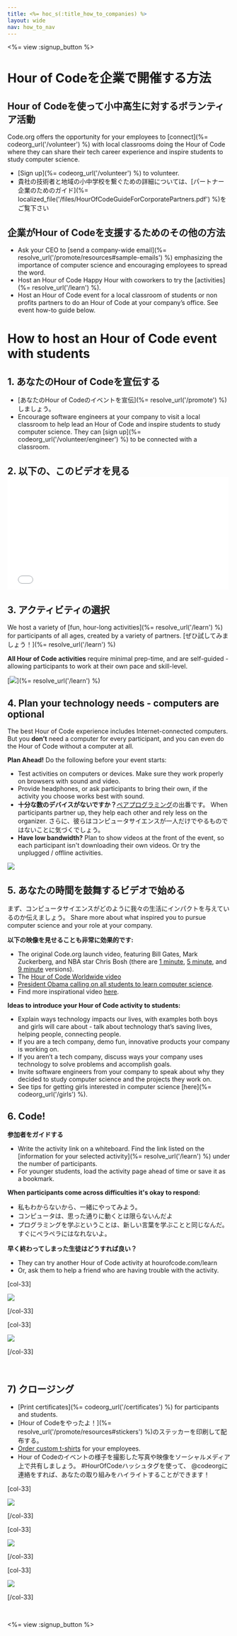 ```yaml
---
title: <%= hoc_s(:title_how_to_companies) %>
layout: wide
nav: how_to_nav
---
```

<%= view :signup_button %>

# Hour of Codeを企業で開催する方法

## Hour of Codeを使って小中高生に対するボランティア活動

Code.org offers the opportunity for your employees to [connect](%= codeorg_url('/volunteer') %) with local classrooms doing the Hour of Code where they can share their tech career experience and inspire students to study computer science.

- [Sign up](%= codeorg_url('/volunteer') %) to volunteer.
- 貴社の技術者と地域の小中学校を繋ぐための詳細については、[パートナー企業のためのガイド](%= localized_file('/files/HourOfCodeGuideForCorporatePartners.pdf') %)をご覧下さい

## 企業がHour of Codeを支援するためのその他の方法

- Ask your CEO to [send a company-wide email](%= resolve_url('/promote/resources#sample-emails') %) emphasizing the importance of computer science and encouraging employees to spread the word.
- Host an Hour of Code Happy Hour with coworkers to try the [activities](%= resolve_url('/learn') %).
- Host an Hour of Code event for a local classroom of students or non profits partners to do an Hour of Code at your company’s office. See event how-to guide below.

# How to host an Hour of Code event with students

## 1. あなたのHour of Codeを宣伝する

- [あなたのHour of Codeのイベントを宣伝](%= resolve_url('/promote') %)しましょう。
- Encourage software engineers at your company to visit a local classroom to help lead an Hour of Code and inspire students to study computer science. They can [sign up](%= codeorg_url('/volunteer/engineer') %) to be connected with a classroom.

## 2. 以下の、このビデオを見る <iframe width="500" height="255" src="//www.youtube.com/embed/SrnvvWDm73k" frameborder="0" allowfullscreen mark="crwd-mark"></iframe> 

## 3. アクティビティの選択

We host a variety of [fun, hour-long activities](%= resolve_url('/learn') %) for participants of all ages, created by a variety of partners. [ぜひ試してみましょう！](%= resolve_url('/learn') %)

**All Hour of Code activities** require minimal prep-time, and are self-guided - allowing participants to work at their own pace and skill-level.

[![](/images/fit-700/tutorials.png)](%= resolve_url('/learn') %)

## 4. Plan your technology needs - computers are optional

The best Hour of Code experience includes Internet-connected computers. But you **don’t** need a computer for every participant, and you can even do the Hour of Code without a computer at all.

**Plan Ahead!** Do the following before your event starts:

- Test activities on computers or devices. Make sure they work properly on browsers with sound and video.
- Provide headphones, or ask participants to bring their own, if the activity you choose works best with sound.
- **十分な数のデバイスがないですか？**[ペアプログラミング](https://www.youtube.com/watch?v=vgkahOzFH2Q)の出番です。 When participants partner up, they help each other and rely less on the organizer. さらに、彼らはコンピュータサイエンスが一人だけでやるものではないことに気づくでしょう。
- **Have low bandwidth?** Plan to show videos at the front of the event, so each participant isn't downloading their own videos. Or try the unplugged / offline activities.

<img src="/images/fit-350/group_ipad.jpg" />

## 5. あなたの時間を鼓舞するビデオで始める

まず、コンピュータサイエンスがどのように我々の生活にインパクトを与えているのか伝えましょう。 Share more about what inspired you to pursue computer science and your role at your company.

**以下の映像を見せることも非常に効果的です:**

- The original Code.org launch video, featuring Bill Gates, Mark Zuckerberg, and NBA star Chris Bosh (there are [1 minute](https://www.youtube.com/watch?v=qYZF6oIZtfc), [5 minute](https://www.youtube.com/watch?v=nKIu9yen5nc), and [9 minute](https://www.youtube.com/watch?v=dU1xS07N-FA) versions).
- The [Hour of Code Worldwide video](https://www.youtube.com/watch?v=KsOIlDT145A)
- [President Obama calling on all students to learn computer science](https://www.youtube.com/watch?v=6XvmhE1J9PY).
- Find more inspirational video [here](https://www.youtube.com/playlist?list=PLzdnOPI1iJNfpD8i4Sx7U0y2MccnrNZuP).

**Ideas to introduce your Hour of Code activity to students:**

- Explain ways technology impacts our lives, with examples both boys and girls will care about - talk about technology that’s saving lives, helping people, connecting people.
- If you are a tech company, demo fun, innovative products your company is working on.
- If you aren’t a tech company, discuss ways your company uses technology to solve problems and accomplish goals.
- Invite software engineers from your company to speak about why they decided to study computer science and the projects they work on.
- See tips for getting girls interested in computer science [here](%= codeorg_url('/girls') %).

## 6. Code!

**参加者をガイドする**

- Write the activity link on a whiteboard. Find the link listed on the [information for your selected activity](%= resolve_url('/learn') %) under the number of participants.
- For younger students, load the activity page ahead of time or save it as a bookmark.

**When participants come across difficulties it's okay to respond:**

- 私もわからないから、一緒にやってみよう。
- コンピュータは、思った通りに動くとは限らないんだよ
- プログラミングを学ぶということは、新しい言葉を学ぶことと同じなんだ。すぐにペラペラにはなれないよ。

**早く終わってしまった生徒はどうすれば良い？**

- They can try another Hour of Code activity at hourofcode.com/learn
- Or, ask them to help a friend who are having trouble with the activity.

[col-33]

![](/images/fit-250/highschoolgirls.jpeg)

[/col-33]

[col-33]

![](/images/fit-300/group_ar.jpg)

[/col-33]

<p style="clear:both">&nbsp;</p>

## 7) クロージング

- [Print certificates](%= codeorg_url('/certificates') %) for participants and students.
- [Hour of Codeをやったよ！](%= resolve_url('/promote/resources#stickers') %)のステッカーを印刷して配布する。
- [Order custom t-shirts](http://blog.code.org/post/132608499493/hour-of-code-shirts-and-more) for your employees.
- Hour of Codeのイベントの様子を撮影した写真や映像をソーシャルメディア上で共有しましょう。 #HourOfCodeハッシュタグを使って、 @codeorgに連絡をすれば、あなたの取り組みをハイライトすることができます！

[col-33]

![](/images/fit-250/celebrate2.jpeg)

[/col-33]

[col-33]

![](/images/fit-260/highlight-certificates.jpg)

[/col-33]

[col-33]

![](/images/fit-300/boy-certificate.jpg)

[/col-33]

<p style="clear:both">&nbsp;</p>

<%= view :signup_button %>